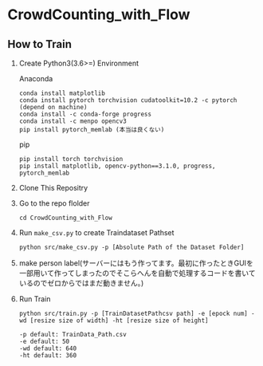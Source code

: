 # CrowdCounting_with_Flow

## How to Train
1. Create Python3(3.6>=) Environment<br>

    Anaconda
    ```
    conda install matplotlib
    conda install pytorch torchvision cudatoolkit=10.2 -c pytorch (depend on machine)
    conda install -c conda-forge progress
    conda install -c menpo opencv3
    pip install pytorch_memlab (本当は良くない)
    ```

    pip
    ```
    pip install torch torchvision
    pip install matplotlib, opencv-python==3.1.0, progress, pytorch_memlab
    ```
1. Clone This Repositry
1. Go to the repo flolder
    ```
    cd CrowdCounting_with_Flow
    ```
1. Run ```make_csv.py``` to create Traindataset Pathset
    ```
    python src/make_csv.py -p [Absolute Path of the Dataset Folder]
    ```
1. make person label(サーバーにはもう作ってます。最初に作ったときGUIを一部用いて作ってしまったのでそこらへんを自動で処理するコードを書いているのでゼロからではまだ動きません。)
1. Run Train
    ```
    python src/train.py -p [TrainDatasetPathcsv path] -e [epock num] -wd [resize size of width] -ht [resize size of height]

    -p default: TrainData_Path.csv
    -e default: 50
    -wd default: 640
    -ht default: 360
    ```
